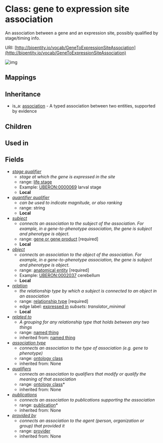# Class: gene to expression site association


An association between a gene and an expression site, possibly qualified by stage/timing info.

URI: [http://bioentity.io/vocab/GeneToExpressionSiteAssociation](http://bioentity.io/vocab/GeneToExpressionSiteAssociation)

![img](http://yuml.me/diagram/nofunky;dir:TB/class/\[Association]^-\[GeneToExpressionSiteAssociation|id(i):identifier_type%20%3F;name(i):label_type%20%3F;category(i):label_type%20%3F;node_property(i):string%20%3F;iri(i):iri_type%20%3F;full_name(i):label_type%20%3F;description(i):narrative_text%20%3F;systematic_synonym(i):label_type%20%3F;negated(i):boolean%20%3F;association_slot(i):string%20%3F;quantifier_qualifier:string%20%3F],%20\[GeneToExpressionSiteAssociation]-%20related%20to(i)%20%3F>\[NamedThing],%20\[GeneToExpressionSiteAssociation]-%20association%20type(i)%20%3F>\[OntologyClass],%20\[GeneToExpressionSiteAssociation]-%20qualifiers(i)%20*>\[OntologyClass],%20\[GeneToExpressionSiteAssociation]-%20publications(i)%20*>\[Publication],%20\[GeneToExpressionSiteAssociation]-%20provided%20by(i)%20%3F>\[Provider],%20\[GeneToExpressionSiteAssociation]-%20stage%20qualifier%20%3F>\[LifeStage],%20\[GeneToExpressionSiteAssociation]-%20subject>\[GeneOrGeneProduct],%20\[GeneToExpressionSiteAssociation]-%20object>\[AnatomicalEntity],%20\[GeneToExpressionSiteAssociation]-%20relation>\[RelationshipType])
## Mappings

## Inheritance

 *  is_a: [association](Association.md) - A typed association between two entities, supported by evidence
## Children

## Used in

## Fields

 * _[stage qualifier](stage_qualifier.md)_
    * _stage at which the gene is expressed in the site_
    * range: [life stage](LifeStage.md)
    * Example: [UBERON:0000069](http://purl.obolibrary.org/obo/UBERON_0000069) larval stage
    * __Local__
 * _[quantifier qualifier](quantifier_qualifier.md)_
    * _can be used to indicate magnitude, or also ranking_
    * range: string
    * __Local__
 * _[subject](subject.md)_
    * _connects an association to the subject of the association. For example, in a gene-to-phenotype association, the gene is subject and phenotype is object._
    * range: [gene or gene product](GeneOrGeneProduct.md) [required]
    * __Local__
 * _[object](object.md)_
    * _connects an association to the object of the association. For example, in a gene-to-phenotype association, the gene is subject and phenotype is object._
    * range: [anatomical entity](AnatomicalEntity.md) [required]
    * Example: [UBERON:0002037](http://purl.obolibrary.org/obo/UBERON_0002037) cerebellum
    * __Local__
 * _[relation](relation.md)_
    * _the relationship type by which a subject is connected to an object in an association_
    * range: [relationship type](RelationshipType.md) [required]
    * edge label: [expressed in](expressed_in.md) *subsets: translator_minimal*
    * __Local__
 * _[related to](related_to.md)_
    * _A grouping for any relationship type that holds between any two things_
    * range: [named thing](NamedThing.md)
    * inherited from: [named thing](NamedThing.md)
 * _[association type](association_type.md)_
    * _connects an association to the type of association (e.g. gene to phenotype)_
    * range: [ontology class](OntologyClass.md)
    * inherited from: None
 * _[qualifiers](qualifiers.md)_
    * _connects an association to qualifiers that modify or qualify the meaning of that association_
    * range: [ontology class](OntologyClass.md)*
    * inherited from: None
 * _[publications](publications.md)_
    * _connects an association to publications supporting the association_
    * range: [publication](Publication.md)*
    * inherited from: None
 * _[provided by](provided_by.md)_
    * _connects an association to the agent (person, organization or group) that provided it_
    * range: [provider](Provider.md)
    * inherited from: None
